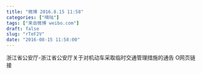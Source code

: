 ```yaml
---
title: "微博 2016.8.15 11:58"
categories: ["嘀咕"]
tags: ["来自微博 weibo.com"]
draft: false
slug: "rTeF2V"
date: "2016-08-15 11:58:00"
---
```


<p>浙江省公安厅-浙江省公安厅关于对机动车采取临时交通管理措施的通告 O网页链接 ​​​​</p>
